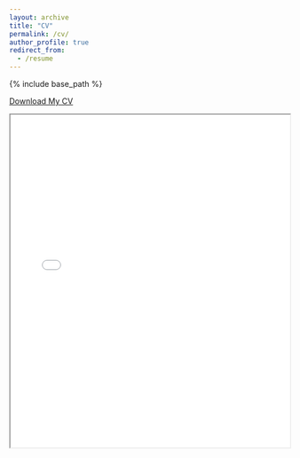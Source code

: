 ```yaml
---
layout: archive
title: "CV"
permalink: /cv/
author_profile: true
redirect_from:
  - /resume
---
```


{% include base_path %}

<a href="/files/CV_hho_042025.pdf" download>Download My CV</a>

<iframe src="/files/CV_hho_042025.pdf" width="100%" height="600px"></iframe>